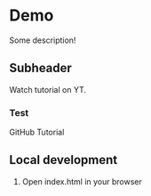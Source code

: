 # Demo 

Some description!

## Subheader

Watch tutorial on YT.

### Test

GitHub Tutorial


## Local development

1. Open index.html in your browser